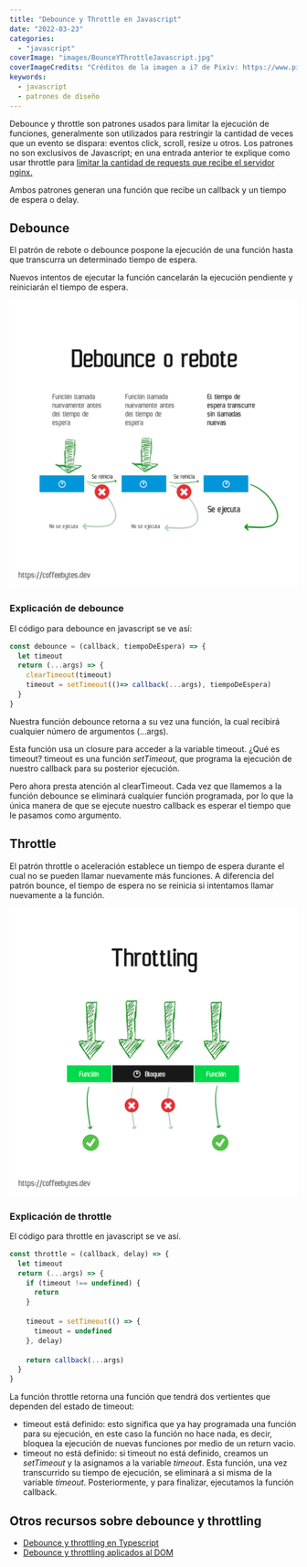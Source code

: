```yaml
---
title: "Debounce y Throttle en Javascript"
date: "2022-03-23"
categories: 
  - "javascript"
coverImage: "images/BounceYThrottleJavascript.jpg"
coverImageCredits: "Créditos de la imagen a i7 de Pixiv: https://www.pixiv.net/en/users/54726558"
keywords:
  - javascript
  - patrones de diseño
---
```


Debounce y throttle son patrones usados para limitar la ejecución de funciones, generalmente son utilizados para restringir la cantidad de veces que un evento se dispara: eventos click, scroll, resize u otros. Los patrones no son exclusivos de Javascript; en una entrada anterior te explique como usar throttle para [limitar la cantidad de requests que recibe el servidor nginx.](https://coffeebytes.dev/throttling-en-nginx/)

Ambos patrones generan una función que recibe un callback y un tiempo de espera o delay.

## Debounce

El patrón de rebote o debounce pospone la ejecución de una función hasta que transcurra un determinado tiempo de espera.

Nuevos intentos de ejecutar la función cancelarán la ejecución pendiente y reiniciarán el tiempo de espera.

![Esquema simplificado del patrón debounce](images/DebounceORebote.png)

### Explicación de debounce

El código para debounce en javascript se ve así:

```javascript
const debounce = (callback, tiempoDeEspera) => {
  let timeout 
  return (...args) => {
	clearTimeout(timeout)
	timeout = setTimeout(()=> callback(...args), tiempoDeEspera)
  }
}
```

Nuestra función debounce retorna a su vez una función, la cual recibirá cualquier número de argumentos (...args).

Esta función usa un closure para acceder a la variable timeout. ¿Qué es timeout? timeout es una función _setTimeout_, que programa la ejecución de nuestro callback para su posterior ejecución.

Pero ahora presta atención al clearTimeout. Cada vez que llamemos a la función debounce se eliminará cualquier función programada, por lo que la única manera de que se ejecute nuestro callback es esperar el tiempo que le pasamos como argumento.

## Throttle

El patrón throttle o aceleración establece un tiempo de espera durante el cual no se pueden llamar nuevamente más funciones. A diferencia del patrón bounce, el tiempo de espera no se reinicia si intentamos llamar nuevamente a la función.

![Esquema simplificado del patrón throttling](images/throttling.png)

### Explicación de throttle

El código para throttle en javascript se ve así.

```javascript
const throttle = (callback, delay) => {
  let timeout
  return (...args) => {
    if (timeout !== undefined) {
      return
    }

    timeout = setTimeout(() => {
      timeout = undefined
    }, delay)

    return callback(...args)
  }
}
```

La función throttle retorna una función que tendrá dos vertientes que dependen del estado de timeout:

- timeout está definido: esto significa que ya hay programada una función para su ejecución, en este caso la función no hace nada, es decir, bloquea la ejecución de nuevas funciones por medio de un return vacio.
- timeout no está definido: si timeout no está definido, creamos un _setTimeout_ y la asignamos a la variable _timeout_. Esta función, una vez transcurrido su tiempo de ejecución, se eliminará a si misma de la variable _timeout_. Posteriormente, y para finalizar, ejecutamos la función callback.

## Otros recursos sobre debounce y throttling

- [Debounce y throttling en Typescript](https://charliesbot.dev/blog/debounce-and-throttle)
- [Debounce y throttling aplicados al DOM](https://webdesign.tutsplus.com/es/tutorials/javascript-debounce-and-throttle--cms-36783)
